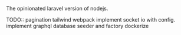 The opinionated laravel version of nodejs.

TODO::
pagination
tailwind
webpack
implement socket io with config.
implement graphql
database seeder and factory
dockerize
